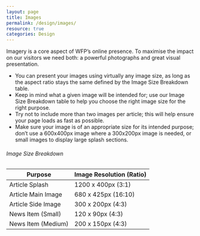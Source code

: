 ```yaml
---
layout: page
title: Images
permalink: /design/images/
resource: true
categories: Design
---
```


Imagery is a core aspect of WFP’s online presence. To maximise the impact on our visitors we need both: a powerful photographs and great visual presentation.

- You can present your images using virtually any image size, as long as the aspect ratio stays the same defined by the Image Size Breakdown table.
- Keep in mind what a given image will be intended for; use our Image Size Breakdown table to help you choose the right image size for the right purpose.
- Try not to include more than two images per article; this will help ensure your page loads as fast as possible.
- Make sure your image is of an appropriate size for its intended purpose; don’t use a 600x400px image where a 300x200px image is needed, or small images to display large splash sections.

<h6>Image Size Breakdown</h6>
<table class="pure-table">
  <thead>
    <tr>
      <th>Purpose</th>
      <th>Image Resolution (Ratio)</th>
    </tr>
  </thead>
  <tbody>
    <tr>
      <td>Article Splash</td>
      <td>1200 x 400px (3:1)</td>
    </tr>
    <tr>
      <td>Article Main Image</td>
      <td>680 x 425px (16:10)</td>
    </tr>
    <tr>
      <td>Article Side Image</td>
      <td>300 x 200px (4:3)</td>
    </tr>
    <tr>
      <td>News Item (Small)</td>
      <td>120 x 90px (4:3)</td>
    </tr>
    <tr>
      <td>News Item (Medium)</td>
      <td>200 x 150px (4:3)</td>
    </tr>
  </tbody>
</table>
